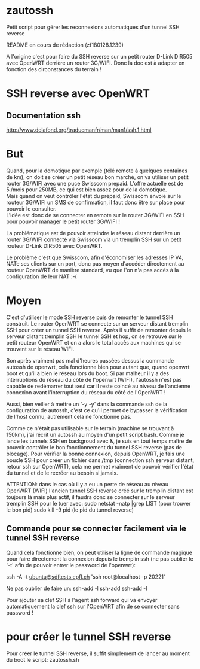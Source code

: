 # zautossh
Petit script pour gérer les reconnexions automatiques d'un tunnel SSH reverse

README en cours de rédaction (zf180128.1239)

A l'origine c'est pour faire du SSH reverse sur un petit router D-Link DIR505 avec OpenWRT derrière un router 3G/WIFI.
Donc la doc est à adapter en fonction des circonstances du terrain !


# SSH reverse avec OpenWRT
## Documentation ssh
http://www.delafond.org/traducmanfr/man/man1/ssh.1.html

# But
Quand, pour la domotique par exemple (télé remote à quelques centaines de km), on doit se créer un petit réseau bon marché, on va utiliser un petit router 3G/WIFI avec une puce Swisscom prepaid. L'offre actuelle est de 5./mois pour 250MB, ce qui est bien assez pour de la domotique.<br>
Mais quand on veut contrôler l'état du prepaid, Swisscom envoie sur le routeur 3G/WIFI un SMS de confirmation, il faut donc être sur place pour pouvoir le consulter.<br>
L'idée est donc de se connecter en remote sur le router 3G/WIFI en SSH pour pouvoir manager le petit router 3G/WIFI !

La problématique est de pouvoir atteindre le réseau distant derrière un router 3G/WIFI connecté via Swisscom via un tremplin SSH sur un petit routeur D-Link DIR505 avec OpenWRT.

Le problème c'est que Swisscom, afin d'économiser les adresses IP V4, NATe ses clients sur un port, donc pas moyen d'accéder directement au routeur OpenWRT de manière standard, vu que l'on n'a pas accès à la configuration de leur NAT :-(

# Moyen
C'est d'utiliser le mode SSH reverse puis de remonter le tunnel SSH construit. Le router OpenWRT se connecte sur un serveur distant tremplin SSH pour créer un tunnel SSH reverse. Après il suffit de remonter depuis le serveur distant tremplin SSH le tunnel SSH et hop, on se retrouve sur le petit routeur OpenWRT et on a alors le total accès aux machines qui se trouvent sur le réseau WIFI.

Bon après vraiment pas mal d'heures passées dessus la commande autossh de openwrt, cela fonctionne bien pour autant que, quand openwrt boot et qu'il a bien le réseau lors du boot. Si par malheur il y a des interruptions du réseau du côté de l'openwrt (WIFI), l'autossh n'est pas capable de redémarrer tout seul car il reste coincé au niveau de l'ancienne connexion avant l'interruption du réseau du côté de l'OpenWRT !

Aussi, bien veiller à mettre un '-y -y' dans la commande ssh de la configuration de autossh, c'est ce qu'il permet de bypasser la vérification de l'host connu, autrement cela ne fonctionne pas.

Comme ce n'était pas utilisable sur le terrain (machine se trouvant à 150km), j'ai récrit un autossh au moyen d'un petit script bash. Comme je lance les tunnels SSH en backgroud avec &, je suis en tout temps maître de pouvoir contrôler le bon fonctionnement du tunnel SSH reverse (pas de blocage). Pour vérifier la bonne connexion, depuis OpenWRT, je fais une boucle SSH pour créer un fichier dans /tmp (connection ssh serveur distant, retour ssh sur OpenWRT), cela me permet vraiment de pouvoir vérifier l'état du tunnel et de le recréer au besoin si jamais.

ATTENTION: dans le cas où il y a eu un perte de réseau au niveau OpenWRT (WIFI) l'ancien tunnel SSH reverse créé sur le tremplin distant est toujours là mais plus actif, il faudra donc se connecter sur le serveur tremplin SSH pour le tuer avec:
sudo netstat -natp |grep LIST (pour trouver le bon pid)
sudo kill -9 pid (le pid du tunnel reverse)



## Commande pour se connecter facilement via le tunnel SSH reverse
Quand cela fonctionne bien, on peut utiliser la ligne de commande magique pour faire directement la connexion depuis le tremplin ssh (ne pas oublier le '-t' afin de pouvoir entrer le password de l'openwrt):

ssh -A -t ubuntu@sdftests.epfl.ch 'ssh root@localhost -p 20221'

Ne pas oublier de faire un:
ssh-add -l
ssh-add
ssh-add -l

Pour ajouter sa clef SSH à l'agent ssh forward qui va envoyer automatiquement la clef ssh sur l'OpenWRT afin de se connecter sans password !


# pour créer le tunnel SSH reverse
Pour créer le tunnel SSH reverse, il suffit simplement de lancer au moment du boot le script:
zautossh.sh



